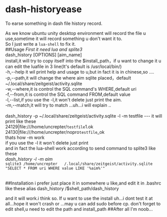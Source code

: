 # dash-historyease
To earse something in dash file history record.

As we know ubuntu unity desktop environment will record the file u use,sometime it will record something u don't want it to.</br>
So I just write a `lua-shell`  to fix it.<br/>
##Usage
*First it need lua and splite3*<br/>
dash_history [OPTIONS] [aim_name]<br/>
      install,it will try to copy itself into the $install_path，if u want to change it u can edit the luafile in 3 line(It's default is /usr/local/bin/)<br/>
      -h,--help it wil print help and usage to u,but in fact it is in chinese,so ....<br/>
      -p,--path,it will change the where aim sqlite placed，default ~/.local/share/zeitgeist/activity.sqlite<br/>
      -w,--where,it is control the SQL command's WHERE,default uri<br/>
      -f,--from,it is control the SQL command FROM,default value<br/>
      -l,--list,if you use the -l,it won't delete just print the aim.<br/>
      -m,--match,it will try to match ...uh...i will explain ..<br/>
<br/>
dash_history -p ~/.local/share/zeitgeist/activity.sqlite -l -m testfile   --- it will print like these<br/>
24129|file:///home/uncrepter/`testfile`1.ok<br/>
24130|file:///home/uncrepter/nopro`testfile`_ok  
thats how -m work  
if you use the -l it won't delete just print  
and in fact the lua-shell work according to send command to splite3 like these  
*dash_history -l -m aim*  
`sqlite3 /home/uncrepter   /.local/share/zeitgeist/activity.sqlite "SELECT * FROM uri WHERE value LIKE '%aim%'"`

<br/>
##Installation
i prefer just place it in somewhere u like,and edit it in .bashrc
like these
alias dash_history /$shell_path/dash_history

and it will work.i think so.
If u want to use the install
uh...i dont test it at all...hope it won't crash or ...may u can add sudo before cp.
don't forget to edit shell,u need to edit the path and install_path
##After all
I'm noob...
